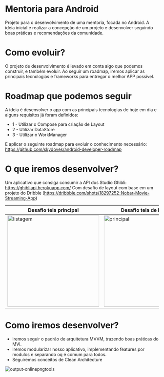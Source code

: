 # Mentoria para Android

Projeto para o desenvolvimento de uma mentoria, focada no Android. A ideia inicial é realizar a concepção de um projeto e desenvolver seguindo boas práticas e recomendações da comunidade.

# Como evoluir?

O projeto de desenvolvimento é levado em conta algo que podemos construir, e também evoluir. Ao seguir um roadmap, iremos aplicar as principais tecnologias e frameworks para entregar o melhor APP possível.

# Roadmap que podemos seguir

A ideia é desenvolver o app com as principais tecnologias de hoje em dia e alguns requisitos já foram definidos:

- 1 - Utilizar o Compose para criação de Layout
- 2 - Utilizar DataStore
- 3 - Utilizar o WorkManager

E aplicar o seguinte roadmap para evoluir o conhecimento necessário: https://github.com/skydoves/android-developer-roadmap

# O que iremos desenvolver?

Um aplicativo que consiga consumir a API dos Studio Ghibli: https://ghibliapi.herokuapp.com/
Com desafio de layout com base em um projeto do Dribble (https://dribbble.com/shots/18297252-Nobar-Movie-Streaming-App)

|Desafio tela principal | Desafio tela de listagem | Desafio da tela de detalhes |
|----------|----------|----------|
| <img src="https://user-images.githubusercontent.com/22418520/191163889-2d9d764e-a257-4fcc-88e6-04b8d5b5704d.PNG" alt="listagem" width="300"/> | <img src="https://user-images.githubusercontent.com/22418520/191163937-07c736ef-5afa-4314-b109-540b504c06ab.PNG" alt="principal" width="300"/> | <img src="https://user-images.githubusercontent.com/22418520/191163945-09c76b47-f752-4930-bad8-6275682b2491.PNG" alt="principal" width="300"/> |

# Como iremos desenvolver?

- Iremos seguir o padrão de arquitetura MVVM, trazendo boas práticas do MVI.
- Iremos modularizar nosso aplicativo, implementando features por modulos e separando oq é comum para todos.
- Seguiremos conceitos de Clean Architecture

![output-onlinepngtools](https://user-images.githubusercontent.com/22418520/188058006-ae6c4aa7-222a-47c5-a198-803363818570.png)
